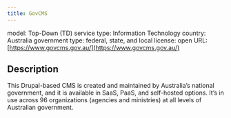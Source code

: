 ```yaml
---
title: GovCMS
---
```


model: Top-Down (TD)
service type: Information Technology
country: Australia
government type: federal, state, and local
license: open
URL: [https://www.govcms.gov.au/](https://www.govcms.gov.au/)

## Description
This Drupal-based CMS is created and maintained by Australia’s national government, and it is available in SaaS, PaaS, and self-hosted options. It’s in use across 96 organizations (agencies and ministries) at all levels of Australian government.
